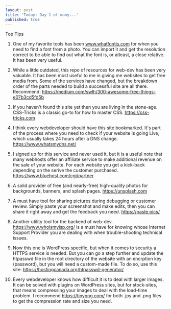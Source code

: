 ```yaml
---
layout: post
title: 'Today: Day 1 of many...'
published: true
---
```


Top Tips
1. One of my favorite tools has been www.whatfontis.com for when you need to find a font from a photo. You can import it and get the resolution correct to be able to find out what the font is, or atleast, a close relative. It has been very useful.

2. While a little outdated, this repo of resources for web-dev has been very valuable. It has been most useful to me in giving me websites to get free media from. Some of the services have changed, but the breakdown order of the parts needed to build a successful site are all there. Recommend: https://medium.com/swlh/300-awesome-free-things-e07b3cd5fd5b

3. If you haven't found this site yet then you are living in the stone-age. CSS-Tricks is a classic go-to for how to master CSS. https://css-tricks.com

4. I think every webdeveloper should have this site bookmarked. It's part of the process where you need to check if your website is going Live, which usually takes 24 hours after a DNS change. https://www.whatsmydns.net/

5. I signed up for this service and never used it, but it is a useful note that many webhosts offer an affiliate service to make additional revenue on the sale of your website. For each website you get a kick-back depending on the serive the customer purchased. https://www.bluehost.com/cgi/partner

6. A solid provider of free (and nearly-free) high-quality photos for backgrounds,  banners, and splash pages. https://unsplash.com

7. A must have tool for sharing pictures during debugging or customer review. Simply paste your screenshot and make edits, then you can share it right away and get the feedback you need. https://paste.pics/

8. Another utility tool for the backend of web-dev. https://www.whoismyisp.org/ is a must have for knowing whose Internet Support Provider you are dealing with when trouble-shooting technical issues.

9. Now this one is WordPress specific, but when it comes to security a HTTPS service is needed. But you can go a step further and update the htpasswd file in the root directory of the website with an encrption key (password), but you will need a custom-made file. To do so, use this site: https://hostingcanada.org/htpasswd-generator/

10. Every webdeveloper knows how difficult it is to deal with larger images. It can be solved with plugins on WordPress sites, but for stock-sites, that means compressing your images to deal with the load-time problem. I recommend https://tinypng.com/ for both .jpy and .png files to get the compression rate and size you need.